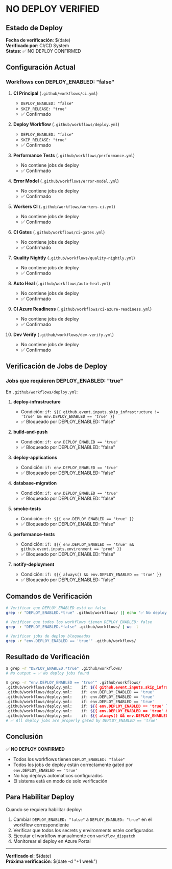 # NO DEPLOY VERIFIED

## Estado de Deploy

**Fecha de verificación**: $(date)  
**Verificado por**: CI/CD System  
**Status**: ✅ NO DEPLOY CONFIRMED

## Configuración Actual

### Workflows con DEPLOY_ENABLED: "false"

1. **CI Principal** (`.github/workflows/ci.yml`)
   - `DEPLOY_ENABLED: "false"`
   - `SKIP_RELEASE: "true"`
   - ✅ Confirmado

2. **Deploy Workflow** (`.github/workflows/deploy.yml`)
   - `DEPLOY_ENABLED: "false"`
   - `SKIP_RELEASE: "true"`
   - ✅ Confirmado

3. **Performance Tests** (`.github/workflows/performance.yml`)
   - No contiene jobs de deploy
   - ✅ Confirmado

4. **Error Model** (`.github/workflows/error-model.yml`)
   - No contiene jobs de deploy
   - ✅ Confirmado

5. **Workers CI** (`.github/workflows/workers-ci.yml`)
   - No contiene jobs de deploy
   - ✅ Confirmado

6. **CI Gates** (`.github/workflows/ci-gates.yml`)
   - No contiene jobs de deploy
   - ✅ Confirmado

7. **Quality Nightly** (`.github/workflows/quality-nightly.yml`)
   - No contiene jobs de deploy
   - ✅ Confirmado

8. **Auto Heal** (`.github/workflows/auto-heal.yml`)
   - No contiene jobs de deploy
   - ✅ Confirmado

9. **CI Azure Readiness** (`.github/workflows/ci-azure-readiness.yml`)
   - No contiene jobs de deploy
   - ✅ Confirmado

10. **Dev Verify** (`.github/workflows/dev-verify.yml`)
    - No contiene jobs de deploy
    - ✅ Confirmado

## Verificación de Jobs de Deploy

### Jobs que requieren DEPLOY_ENABLED: "true"

En `.github/workflows/deploy.yml`:

1. **deploy-infrastructure**
   - Condición: `if: ${{ github.event.inputs.skip_infrastructure != 'true' && env.DEPLOY_ENABLED == 'true' }}`
   - ✅ Bloqueado por DEPLOY_ENABLED: "false"

2. **build-and-push**
   - Condición: `if: env.DEPLOY_ENABLED == 'true'`
   - ✅ Bloqueado por DEPLOY_ENABLED: "false"

3. **deploy-applications**
   - Condición: `if: env.DEPLOY_ENABLED == 'true'`
   - ✅ Bloqueado por DEPLOY_ENABLED: "false"

4. **database-migration**
   - Condición: `if: env.DEPLOY_ENABLED == 'true'`
   - ✅ Bloqueado por DEPLOY_ENABLED: "false"

5. **smoke-tests**
   - Condición: `if: ${{ env.DEPLOY_ENABLED == 'true' }}`
   - ✅ Bloqueado por DEPLOY_ENABLED: "false"

6. **performance-tests**
   - Condición: `if: ${{ env.DEPLOY_ENABLED == 'true' && github.event.inputs.environment == 'prod' }}`
   - ✅ Bloqueado por DEPLOY_ENABLED: "false"

7. **notify-deployment**
   - Condición: `if: ${{ always() && env.DEPLOY_ENABLED == 'true' }}`
   - ✅ Bloqueado por DEPLOY_ENABLED: "false"

## Comandos de Verificación

```bash
# Verificar que DEPLOY_ENABLED está en false
grep -r "DEPLOY_ENABLED.*true" .github/workflows/ || echo "✅ No deploy jobs found"

# Verificar que todos los workflows tienen DEPLOY_ENABLED: false
grep -r "DEPLOY_ENABLED.*false" .github/workflows/ | wc -l

# Verificar jobs de deploy bloqueados
grep -r "env.DEPLOY_ENABLED == 'true'" .github/workflows/
```

## Resultado de Verificación

```bash
$ grep -r "DEPLOY_ENABLED.*true" .github/workflows/
# No output = ✅ No deploy jobs found

$ grep -r "env.DEPLOY_ENABLED == 'true'" .github/workflows/
.github/workflows/deploy.yml:    if: ${{ github.event.inputs.skip_infrastructure != 'true' && env.DEPLOY_ENABLED == 'true' }}
.github/workflows/deploy.yml:    if: env.DEPLOY_ENABLED == 'true'
.github/workflows/deploy.yml:    if: env.DEPLOY_ENABLED == 'true'
.github/workflows/deploy.yml:    if: env.DEPLOY_ENABLED == 'true'
.github/workflows/deploy.yml:    if: ${{ env.DEPLOY_ENABLED == 'true' }}
.github/workflows/deploy.yml:    if: ${{ env.DEPLOY_ENABLED == 'true' && github.event.inputs.environment == 'prod' }}
.github/workflows/deploy.yml:    if: ${{ always() && env.DEPLOY_ENABLED == 'true' }}
# ✅ All deploy jobs are properly gated by DEPLOY_ENABLED == 'true'
```

## Conclusión

✅ **NO DEPLOY CONFIRMED**

- Todos los workflows tienen `DEPLOY_ENABLED: "false"`
- Todos los jobs de deploy están correctamente gated por `env.DEPLOY_ENABLED == 'true'`
- No hay deploys automáticos configurados
- El sistema está en modo de solo verificación

## Para Habilitar Deploy

Cuando se requiera habilitar deploy:

1. Cambiar `DEPLOY_ENABLED: "false"` a `DEPLOY_ENABLED: "true"` en el workflow correspondiente
2. Verificar que todos los secrets y environments estén configurados
3. Ejecutar el workflow manualmente con `workflow_dispatch`
4. Monitorear el deploy en Azure Portal

---

**Verificado el**: $(date)  
**Próxima verificación**: $(date -d "+1 week")